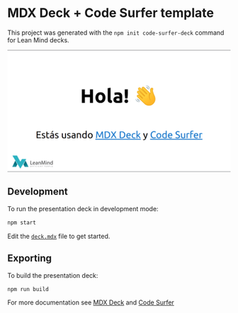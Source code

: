 # MDX Deck + Code Surfer template

This project was generated with the `npm init code-surfer-deck` command for Lean Mind decks.

![Example preview](docs/example.png)

## Development

To run the presentation deck in development mode:

```sh
npm start
```

Edit the [`deck.mdx`](deck.mdx) file to get started.

## Exporting

To build the presentation deck:

```sh
npm run build
```

For more documentation see [MDX Deck](https://github.com/jxnblk/mdx-deck) and [Code Surfer](https://codesurfer.pomb.us/)
